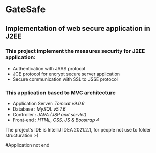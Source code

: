 # GateSafe

## Implementation of web secure application in J2EE

### This project implement the measures security for J2EE application:
  - Authentication with JAAS protocol
  - JCE protocol for encrypt secure server application 
  - Secure communication with SSL to JSSE protocol

### This application based to MVC architecture
  - Application Server: *Tomcat v9.0.6*
  - Database : *MySQL v5.7.6*
  - Controller : *JAVA (JSP and servlet)*
  - Front-end : *HTML, CSS, JS & Boostrap 4*

The project's IDE is IntelliJ IDEA 2021.2.1, for people not use to folder structuration :-)

#Application not end
